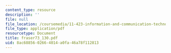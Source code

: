 ```yaml
---
content_type: resource
description: ''
file: null
file_location: /coursemedia/11-423-information-and-communication-technologies-in-community-development-spring-2004/8ac6885602664014a0fa46a78f112813_fraser73_130.pdf
file_type: application/pdf
resourcetype: Document
title: fraser73_130.pdf
uid: 8ac68856-0266-4014-a0fa-46a78f112813
---
```

